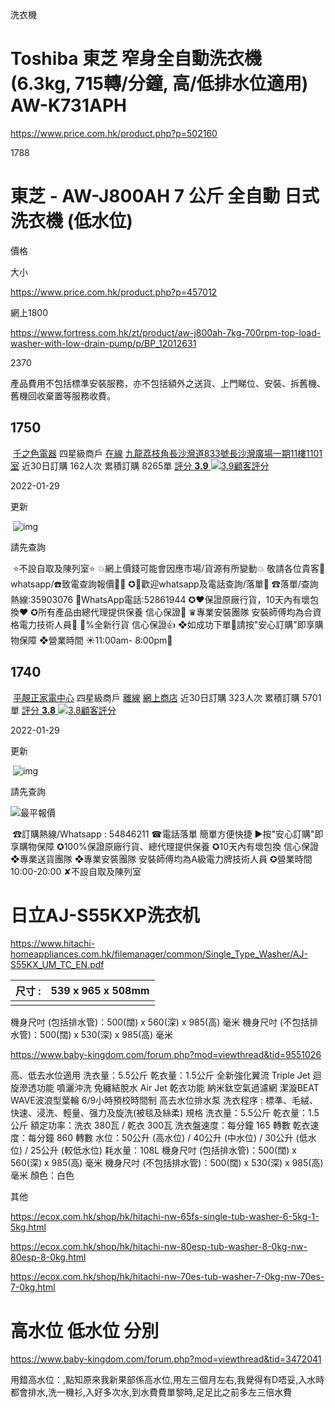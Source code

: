 洗衣機 

# Toshiba 東芝 窄身全自動洗衣機 (6.3kg, 715轉/分鐘, 高/低排水位適用) AW-K731APH                                                            

https://www.price.com.hk/product.php?p=502160

1788

# 東芝 - AW-J800AH 7 公斤 全自動 日式 洗衣機 (低水位)

價格

大小

https://www.price.com.hk/product.php?p=457012

網上1800

https://www.fortress.com.hk/zt/product/aw-j800ah-7kg-700rpm-top-load-washer-with-low-drain-pump/p/BP_12012631

2370

產品費用不包括標準安裝服務，亦不包括額外之送貨、上門睇位、安裝、拆舊機、舊機回收棄置等服務收費。

## 1750

​                        [千之色電器](https://www.price.com.hk/starshop.php?s=5564)                                            四星級商戶                                                                                                                                                                        [在線](javascript:void(0))                                                                [九龍荔枝角長沙灣道833號長沙灣廣場一期11樓1101室](https://www.price.com.hk/nearby.php?p=457012&id=13033729&bid=7267)                                                                                近30日訂購                162人次                                        累積訂購                8265單                        [                                      評分                          **3.9**                     ![3.9顧客評分](https://www.price.com.hk/images/icon/heart8.png)                              ](https://www.price.com.hk/starshop.php?s=5564&ct=reviews)                

2022-01-29

更新

​                                                    ![img](https://www.price.com.hk/images/icon/stock_dot.svg)                                                

請先查詢

​                                            ⭐不設自取及陳列室⭐
 💥網上價錢可能會因應市場/貨源有所變動💥
 敬請各位貴客📱whatsapp/☎️致電查詢報價🙇🏼
 ✪🎊歡迎whatsapp及電話查詢/落單🎉
 ☎落單/查詢熱線:35903076
 📱WhatsApp電話:52861944
 ✪❤️保證原廠行貨，10天內有壞包換❤️
 ✪所有產品由總代理提供保養 信心保證🥰
 ♛專業安裝團隊 安裝師傅均為合資格電力技術人員💪
 💯%全新行貨 信心保證👍
 ❖如成功下單🤝請按"安心訂購"即享購物保障
 ❖營業時間
 ☀️11:00am- 8:00pm🌙                                        

## 1740

​                        [平靚正家電中心](https://www.price.com.hk/starshop.php?s=7611)                                            四星級商戶                                                                                                                                                                        [離線](javascript:void(0))                                                [網上商店](https://www.price.com.hk/shop.php?s=7611&ct=branches)                                                    近30日訂購                323人次                                        累積訂購                5701單                        [                                      評分                          **3.8**                     ![3.8顧客評分](https://www.price.com.hk/images/icon/heart8.png)                              ](https://www.price.com.hk/starshop.php?s=7611&ct=reviews)                

2022-01-29

更新

​                                                    ![img](https://www.price.com.hk/images/icon/stock_dot.svg)                                                

請先查詢

 ![最平報價](https://www.price.com.hk/images/zh_HK/cheap_20.png)

​                                            ☎訂購熱線/Whatsapp : 54846211
 ☎電話落單 簡單方便快捷
 ►按"安心訂購"即享購物保障
 ✪100%保證原廠行貨、總代理提供保養
 ✪10天內有壞包換  信心保證
 ❖專業送貨團隊
 ❖專業安裝團隊 安裝師傅均為A級電力牌技術人員
 ✪營業時間  10:00-20:00
 ✘不設自取及陳列室                                        



# 日立AJ-S55KXP洗衣机

https://www.hitachi-homeappliances.com.hk/filemanager/common/Single_Type_Washer/AJ-S55KX_UM_TC_EN.pdf

| 尺寸                                                                                : | 539 x 965 x 508mm |
| ------------------------------------------------------------ | ----------------- |
|                                                              |                   |

機身尺吋 (包括排水管)：500(闊) x 560(深) x 985(高) 毫米 機身尺吋 (不包括排水管)：500(闊) x 530(深) x 985(高) 毫米

https://www.baby-kingdom.com/forum.php?mod=viewthread&tid=9551026

高、低去水位適用
 洗衣量：5.5公斤
 乾衣量：1.5公斤
 全新強化翼流 Triple Jet 迴旋滲透功能
 噴灑沖洗
 免纏結脫水
 Air Jet 乾衣功能
 納米鈦空氣過濾網
 潔漩BEAT WAVE波浪型葉輪
 6/9小時預校時間制
 高去水位排水泵
 洗衣程序 : 標準、毛絨、快速、浸洗、輕量、强力及旋洗(被毯及絲柔)
 規格
 洗衣量：5.5公斤
 乾衣量：1.5公斤
 額定功率：洗衣 380瓦 / 乾衣 300瓦
 洗衣盤速度：每分鐘 165 轉數
 乾衣速度：每分鐘 860 轉數
 水位：50公升 (高水位) / 40公升 (中水位) / 30公升 (低水位) / 25公升 (較低水位)
 耗水量：108L
 機身尺吋 (包括排水管)：500(闊) x 560(深) x 985(高) 毫米
 機身尺吋 (不包括排水管)：500(闊) x 530(深) x 985(高) 毫米
 顏色：白色

其他

https://ecox.com.hk/shop/hk/hitachi-nw-65fs-single-tub-washer-6-5kg-1-5kg.html

https://ecox.com.hk/shop/hk/hitachi-nw-80esp-tub-washer-8-0kg-nw-80esp-8-0kg.html

https://ecox.com.hk/shop/hk/hitachi-nw-70es-tub-washer-7-0kg-nw-70es-7-0kg.html

# 高水位 低水位 分別

https://www.baby-kingdom.com/forum.php?mod=viewthread&tid=3472041

用錯高水位：,點知原來我新果部係高水位,用左三個月左右,我覺得有D唔妥,入水時都會排水,洗一機衫,入好多次水,到水費費單黎時,足足比之前多左三倍水費

